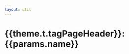 ```yaml
---
layout: util
---
```


<script setup>
import TagPostsList from 'vitepress-sls-blog-tmpl/src/components/list/TagPostsList.vue'
import { useData } from 'vitepress'
import { data } from '../../loadPosts.data.js'
import { PROPS } from "../../../.vitepress/props.js";

const { theme, params, title, page } = useData()
</script>

# {{theme.t.tagPageHeader}}: {{params.name}}

<TagPostsList
  :allData="data.posts"
  :curPage="params.page"
  :perPage="PROPS.perPage"
  :paginationMaxItems="PROPS.paginationMaxItems"
  :tagName="params.name"
  :tagSlug="params.slug"
/>
